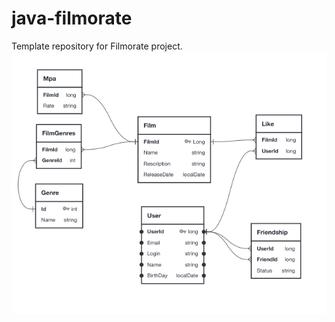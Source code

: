 # java-filmorate
Template repository for Filmorate project.
![](https://github.com/TireNik/java-filmorate/blob/main/Снимок%20экрана%202024-11-29%20в%2018.27.25.png)
